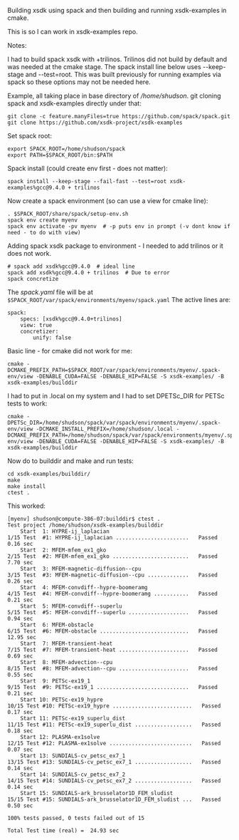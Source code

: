 Building xsdk using spack and then building and running xsdk-examples in cmake.

This is so I can work in xsdk-examples repo.

Notes:

I had to build spack xsdk with +trilinos. Trilinos did not build by default and was needed
at the cmake stage. The spack install line below uses --keep-stage and --test=root. This
was built previously for running examples via spack so these options may not be needed here.

Example, all taking place in base directory of */home/shudson*.
git cloning spack and xsdk-examples directly under that:

    git clone -c feature.manyFiles=true https://github.com/spack/spack.git
    git clone https://github.com/xsdk-project/xsdk-examples

Set spack root:

    export SPACK_ROOT=/home/shudson/spack
    export PATH=$SPACK_ROOT/bin:$PATH

Spack install (could create env first - does not matter):

    spack install --keep-stage --fail-fast --test=root xsdk-examples%gcc@9.4.0 + trilinos

Now create a spack environment (so can use a view for cmake line):

    . $SPACK_ROOT/share/spack/setup-env.sh
    spack env create myenv
    spack env activate -pv myenv  # -p puts env in prompt (-v dont know if need - to do with view)

Adding spack xsdk package to environment - I needed to add trilinos or it does not work.

    # spack add xsdk%gcc@9.4.0  # ideal line
    spack add xsdk%gcc@9.4.0 + trilinos  # Due to error
    spack concretize

The *spack.yaml* file will be at `$SPACK_ROOT/var/spack/environments/myenv/spack.yaml`
The active lines are:

    spack:
        specs: [xsdk%gcc@9.4.0+trilinos]
        view: true
        concretizer:
            unify: false

Basic line - for cmake did not work for me:

    cmake -DCMAKE_PREFIX_PATH=$SPACK_ROOT/var/spack/environments/myenv/.spack-env/view -DENABLE_CUDA=FALSE -DENABLE_HIP=FALSE -S xsdk-examples/ -B xsdk-examples/builddir

I had to put in .local on my system and I had to set DPETSc_DIR for PETSc tests to work:

    cmake -DPETSc_DIR=/home/shudson/spack/var/spack/environments/myenv/.spack-env/view -DCMAKE_INSTALL_PREFIX=/home/shudson/.local -DCMAKE_PREFIX_PATH=/home/shudson/spack/var/spack/environments/myenv/.spack-env/view -DENABLE_CUDA=FALSE -DENABLE_HIP=FALSE -S xsdk-examples/ -B xsdk-examples/builddir

Now do to builddir and make and run tests:

    cd xsdk-examples/builddir/
    make
    make install
    ctest .

This worked:

    [myenv] shudson@compute-386-07:builddir$ ctest .
    Test project /home/shudson/xsdk-examples/builddir
        Start  1: HYPRE-ij_laplacian
    1/15 Test  #1: HYPRE-ij_laplacian .......................   Passed    0.16 sec
        Start  2: MFEM-mfem_ex1_gko
    2/15 Test  #2: MFEM-mfem_ex1_gko ........................   Passed    7.70 sec
        Start  3: MFEM-magnetic-diffusion--cpu
    3/15 Test  #3: MFEM-magnetic-diffusion--cpu .............   Passed    0.26 sec
        Start  4: MFEM-convdiff--hypre-boomeramg
    4/15 Test  #4: MFEM-convdiff--hypre-boomeramg ...........   Passed    0.21 sec
        Start  5: MFEM-convdiff--superlu
    5/15 Test  #5: MFEM-convdiff--superlu ...................   Passed    0.94 sec
        Start  6: MFEM-obstacle
    6/15 Test  #6: MFEM-obstacle ............................   Passed   12.95 sec
        Start  7: MFEM-transient-heat
    7/15 Test  #7: MFEM-transient-heat ......................   Passed    0.69 sec
        Start  8: MFEM-advection--cpu
    8/15 Test  #8: MFEM-advection--cpu ......................   Passed    0.55 sec
        Start  9: PETSc-ex19_1
    9/15 Test  #9: PETSc-ex19_1 .............................   Passed    0.21 sec
        Start 10: PETSc-ex19_hypre
    10/15 Test #10: PETSc-ex19_hypre .........................   Passed    0.17 sec
        Start 11: PETSc-ex19_superlu_dist
    11/15 Test #11: PETSc-ex19_superlu_dist ..................   Passed    0.18 sec
        Start 12: PLASMA-ex1solve
    12/15 Test #12: PLASMA-ex1solve ..........................   Passed    0.07 sec
        Start 13: SUNDIALS-cv_petsc_ex7_1
    13/15 Test #13: SUNDIALS-cv_petsc_ex7_1 ..................   Passed    0.14 sec
        Start 14: SUNDIALS-cv_petsc_ex7_2
    14/15 Test #14: SUNDIALS-cv_petsc_ex7_2 ..................   Passed    0.14 sec
        Start 15: SUNDIALS-ark_brusselator1D_FEM_sludist
    15/15 Test #15: SUNDIALS-ark_brusselator1D_FEM_sludist ...   Passed    0.50 sec

    100% tests passed, 0 tests failed out of 15

    Total Test time (real) =  24.93 sec
